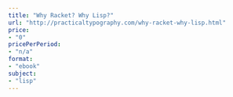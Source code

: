 ```yaml
---
title: "Why Racket? Why Lisp?"
url: "http://practicaltypography.com/why-racket-why-lisp.html"
price: 
- "0"
pricePerPeriod: 
- "n/a"
format: 
- "ebook"
subject: 
- "lisp"
---
```

